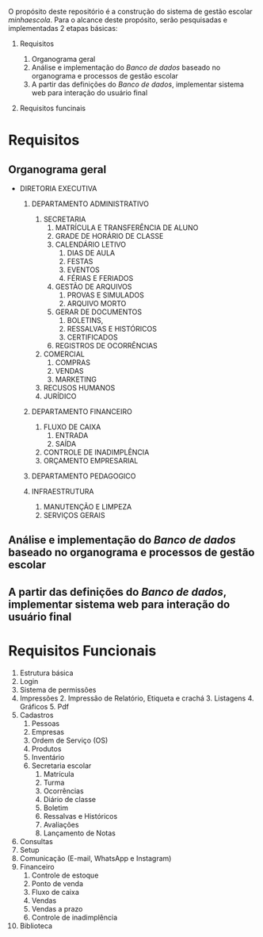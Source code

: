 O propósito deste repositório é a construção do sistema de gestão escolar *minhaescola*. Para o alcance deste propósito, serão pesquisadas e implementadas 2 etapas básicas:  
   1. Requisitos
      1. Organograma geral  
      2. Análise e implementação do *Banco de dados* baseado no organograma e processos de gestão escolar
      3. A partir das definições do *Banco de dados*, implementar sistema web para interação do usuário final  

   2. Requisitos funcinais  

# Requisitos
## Organograma geral  
   * DIRETORIA EXECUTIVA  
      1. DEPARTAMENTO ADMINISTRATIVO
         1. SECRETARIA
            1. MATRÍCULA E TRANSFERÊNCIA DE ALUNO
            2. GRADE DE HORÁRIO DE CLASSE
            3. CALENDÁRIO LETIVO
               1. DIAS DE AULA
               2. FESTAS
               3. EVENTOS
               4. FÉRIAS E FERIADOS
            4. GESTÃO DE ARQUIVOS
               1. PROVAS E SIMULADOS
               2. ARQUIVO MORTO
            5. GERAR DE DOCUMENTOS
               1. BOLETINS, 
               2. RESSALVAS E HISTÓRICOS
               3. CERTIFICADOS 
            6. REGISTROS DE OCORRÊNCIAS
         2. COMERCIAL
            1. COMPRAS
            2. VENDAS
            3. MARKETING
         3. RECUSOS HUMANOS
         4. JURÍDICO

      2. DEPARTAMENTO FINANCEIRO
         1. FLUXO DE CAIXA
            1. ENTRADA
            2. SAÍDA
         2. CONTROLE DE INADIMPLÊNCIA
         3. ORÇAMENTO EMPRESARIAL

      3. DEPARTAMENTO PEDAGOGICO 

      4. INFRAESTRUTURA
         1. MANUTENÇÃO E LIMPEZA
         2. SERVIÇOS GERAIS
         
## Análise e implementação do *Banco de dados* baseado no organograma e processos de gestão escolar
## A partir das definições do *Banco de dados*, implementar sistema web para interação do usuário final  

# Requisitos Funcionais
   1. Estrutura básica 
   2. Login 
   3. Sistema de permissões
   4. Impressões
      2. Impressão de Relatório, Etiqueta e crachá
      3. Listagens
      4. Gráficos
      5. Pdf
   5. Cadastros
      1. Pessoas
      2. Empresas
      3. Ordem de Serviço (OS)
      4. Produtos
      5. Inventário
      6. Secretaria escolar
         1. Matrícula
         2. Turma
         3. Ocorrências
         4. Diário de classe
         5. Boletim
         6. Ressalvas e Históricos
         7. Avaliações
         8. Lançamento de Notas
   6. Consultas
   7. Setup
   8. Comunicação (E-mail, WhatsApp e Instagram)
   9. Financeiro
      1. Controle de estoque
      2. Ponto de venda
      3. Fluxo de caixa
      4. Vendas
      5. Vendas a prazo
      6. Controle de inadimplência
   10. Biblioteca